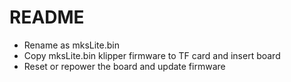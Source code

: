 # README
- Rename as mksLite.bin
- Copy mksLite.bin klipper firmware to TF card and insert board
- Reset or repower the board and update firmware